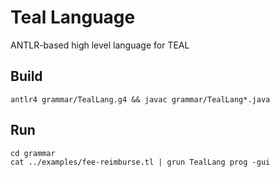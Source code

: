 # Teal Language

ANTLR-based high level language for TEAL

## Build

```
antlr4 grammar/TealLang.g4 && javac grammar/TealLang*.java
```

## Run

```
cd grammar
cat ../examples/fee-reimburse.tl | grun TealLang prog -gui
```